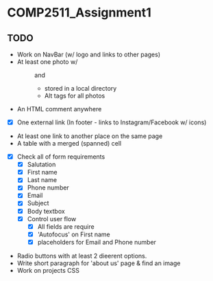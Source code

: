 # COMP2511_Assignment1

## TODO

- Work on NavBar (w/ logo and links to other pages)
- At least one photo w/ <figure> and <figcaption>
  - stored in a local directory
  - Alt tags for all photos
- An HTML comment anywhere
- [x] One external link (In footer - links to Instagram/Facebook w/ icons)
- At least one link to another place on the same page
- A table with a merged (spanned) cell
- [x] Check all of form requirements
  - [x] Salutation
  - [x] First name
  - [x] Last name
  - [x] Phone number
  - [x] Email
  - [x] Subject
  - [x] Body textbox
  - [x] Control user flow
    - [x] All fields are require
    - [x] 'Autofocus' on First name
    - [x] placeholders for Email and Phone number
- Radio buttons with at least 2 dieerent options.
- Write short paragraph for 'about us' page & find an image
- Work on projects CSS
